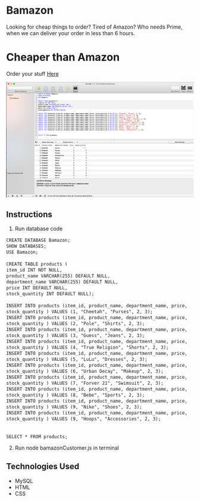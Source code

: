 # Bamazon

Looking for cheap things to order? Tired of Amazon? Who needs Prime, when we can deliver your order in less than 6 hours.

# Cheaper than Amazon
Order your stuff [Here](https://kimjaydot.github.io/Bamazon)

![Database Image](https://raw.githubusercontent.com/kimjaydot/Bamazon/master/images/database.png)

## Instructions

1. Run database code
```
CREATE DATABASE Bamazon;
SHOW DATABASES; 
USE Bamazon;

CREATE TABLE products (
item_id INT NOT NULL,
product_name VARCHAR(255) DEFAULT NULL,
department_name VARCHAR(255) DEFAULT NULL,
price INT DEFAULT NULL, 
stock_quantity INT DEFAULT NULL); 

INSERT INTO products (item_id, product_name, department_name, price, stock_quantity ) VALUES (1, "Cheetah", "Purses", 2, 3);
INSERT INTO products (item_id, product_name, department_name, price, stock_quantity ) VALUES (2, "Pole", "Shirts", 2, 3);
INSERT INTO products (item_id, product_name, department_name, price, stock_quantity ) VALUES (3, "Guess", "Jeans", 2, 3);
INSERT INTO products (item_id, product_name, department_name, price, stock_quantity ) VALUES (4, "True Religion", "Shorts", 2, 3);
INSERT INTO products (item_id, product_name, department_name, price, stock_quantity ) VALUES (5, "LuLu", "Dresses", 2, 3);
INSERT INTO products (item_id, product_name, department_name, price, stock_quantity ) VALUES (6, "Urban Decay", "Makeup", 2, 3);
INSERT INTO products (item_id, product_name, department_name, price, stock_quantity ) VALUES (7, "Forver 21", "Swimsuit", 2, 3);
INSERT INTO products (item_id, product_name, department_name, price, stock_quantity ) VALUES (8, "Bebe", "Sports", 2, 3);
INSERT INTO products (item_id, product_name, department_name, price, stock_quantity ) VALUES (9, "Nike", "Shoes", 2, 3);
INSERT INTO products (item_id, product_name, department_name, price, stock_quantity ) VALUES (9, "Hoops", "Accessories", 2, 3);


SELECT * FROM products;

```

2. Run node bamazonCustomer.js in terminal


## Technologies Used

* MySQL
* HTML
* CSS

